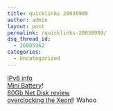 ```yaml
---
title: quicklinks 20030909
author: admin
layout: post
permalink: /quicklinks-20030909/
dsq_thread_id:
  - 26005962
categories:
  - Uncategorized
---
```

[IPv6 info][1]  
[Mini Battery][2]!  
[80Gb Net Disk review][3]  
[overclocking the Xeon!][4]! Wahoo

 [1]: http://www.circleid.com/article/245_0_1_0_C/
 [2]: http://www.smalltimes.com/document_display.cfm?document_id=6574
 [3]: http://www.monster-hardware.com/modules.php?name=Reviews&rop=showcontent&id=88
 [4]: http://www.linuxhardware.org/article.pl?sid=03/09/08/1734248&mode=thread